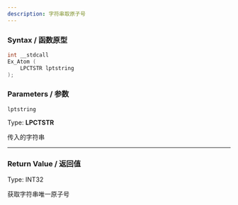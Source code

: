 ```yaml
---
description: 字符串取原子号
---
```


### Syntax / 函数原型

```C++
int __stdcall 
Ex_Atom (
    LPCTSTR lptstring
);
```


### Parameters / 参数

`lptstring`

Type: **LPCTSTR**

传入的字符串

---

### Return Value / 返回值

Type: INT32

获取字符串唯一原子号
